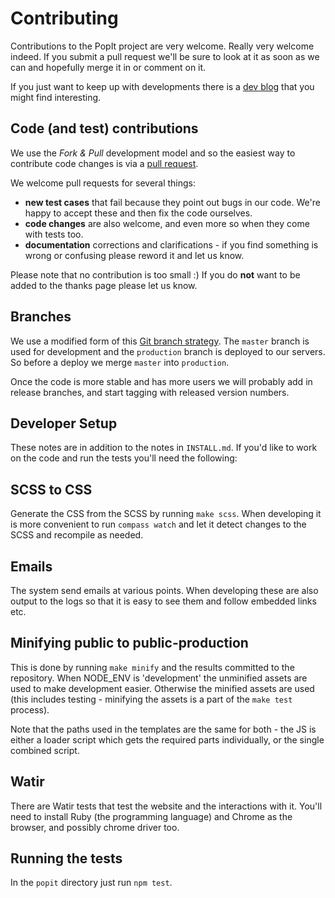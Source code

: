 # Contributing

Contributions to the PopIt project are very welcome. Really very welcome indeed. If you submit a pull request we'll be sure to look at it as soon as we can and hopefully merge it in or comment on it.

If you just want to keep up with developments there is a [dev blog](http://www.tumblr.com/blog/popit-dev) that you might find interesting.

## Code (and test) contributions

We use the _Fork & Pull_ development model and so the easiest way to contribute code changes is via a [pull request](http://help.github.com/send-pull-requests/).

We welcome pull requests for several things:

 * **new test cases** that fail because they point out bugs in our code. We're happy to accept these and then fix the code ourselves.
 * **code changes** are also welcome, and even more so when they come with tests too.
 * **documentation** corrections and clarifications - if you find something is wrong or confusing please reword it and let us know.

Please note that no contribution is too small :) If you do **not** want to be added to the thanks page please let us know.


## Branches

We use a modified form of this [Git branch strategy](http://nvie.com/posts/a-successful-git-branching-model/). The `master` branch is used for development and the `production` branch is deployed to our servers. So before a deploy we merge `master` into `production`.

Once the code is more stable and has more users we will probably add in release branches, and start tagging with released version numbers.


## Developer Setup

These notes are in addition to the notes in `INSTALL.md`. If you'd like to work on the code and run the tests you'll need the following:


## SCSS to CSS

Generate the CSS from the SCSS by running `make scss`. When developing it is more convenient to run `compass watch` and let it detect changes to the SCSS and recompile as needed.


## Emails

The system send emails at various points. When developing these are also output to the logs so that it is easy to see them and follow embedded links etc.


## Minifying public to public-production

This is done by running `make minify` and the results committed to the repository. When NODE_ENV is 'development' the unminified assets are used to make development easier. Otherwise the minified assets are used (this includes testing - minifying the assets is a part of the `make test` process).

Note that the paths used in the templates are the same for both - the JS is either a loader script which gets the required parts individually, or the single combined script.


## Watir

There are Watir tests that test the website and the interactions with it. You'll need to install Ruby (the programming language) and Chrome as the browser, and possibly chrome driver too.


## Running the tests

In the `popit` directory just run `npm test`.
